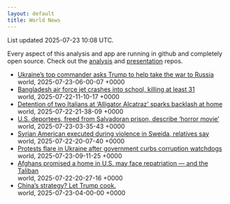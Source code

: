 ```yaml
---
layout: default
title: World News
---
```


<div markdown="0">
<div class="byline small text-muted">List updated <span class="datetime">2025-07-23 10:08 UTC</span>.</div>

<p>Every aspect of this analysis and app are running in github and completely open source. Check out the <a href="https://github.com/Castro-Media/Analysis">analysis</a> and <a href="https://github.com/Castro-Media/TopStoryReview.com">presentation</a> repos.</p>
<ul>
<li><a href='https://www.washingtonpost.com/world/2025/07/23/ukraine-syrsky-interview-war-trump/'>Ukraine&#8217;s top commander asks Trump to help take the war to Russia</a><div class='byline small text-muted'>world, <span class="datetime">2025-07-23-06-00-07 +0000</span></div></li>
<li><a href='https://www.washingtonpost.com/world/2025/07/21/bangladesh-air-force-plane-crash/'>Bangladesh air force jet crashes into school, killing at least 31</a><div class='byline small text-muted'>world, <span class="datetime">2025-07-22-11-10-17 +0000</span></div></li>
<li><a href='https://www.washingtonpost.com/world/2025/07/22/italians-alligator-alcatraz-ice/'>Detention of two Italians at &#8216;Alligator Alcatraz&#8217; sparks backlash at home</a><div class='byline small text-muted'>world, <span class="datetime">2025-07-22-21-38-09 +0000</span></div></li>
<li><a href='https://www.washingtonpost.com/world/2025/07/22/salvador-cecot-detainee-describes-beatings/'>U.S. deportees, freed from Salvadoran prison, describe &#8216;horror movie&#8217;</a><div class='byline small text-muted'>world, <span class="datetime">2025-07-23-03-35-43 +0000</span></div></li>
<li><a href='https://www.washingtonpost.com/world/2025/07/22/sweida-druze-syrian-american-killed/'>Syrian American executed during violence in Sweida, relatives say</a><div class='byline small text-muted'>world, <span class="datetime">2025-07-22-20-07-40 +0000</span></div></li>
<li><a href='https://www.washingtonpost.com/world/2025/07/23/ukraine-corruption-protests-zelensky-parliament/'>Protests flare in Ukraine after government curbs corruption watchdogs</a><div class='byline small text-muted'>world, <span class="datetime">2025-07-23-09-11-25 +0000</span></div></li>
<li><a href='https://www.washingtonpost.com/world/2025/07/22/afghans-trump-resettlement-repatriation-afghanistan-siv-care-taliban/'>Afghans promised a home in U.S. may face repatriation &#8212; and the Taliban</a><div class='byline small text-muted'>world, <span class="datetime">2025-07-22-20-27-16 +0000</span></div></li>
<li><a href='https://www.washingtonpost.com/world/2025/07/23/china-us-trump-sabotage-trade/'>China&#8217;s strategy? Let Trump cook.</a><div class='byline small text-muted'>world, <span class="datetime">2025-07-23-04-00-00 +0000</span></div></li>
</ul>
</div>
